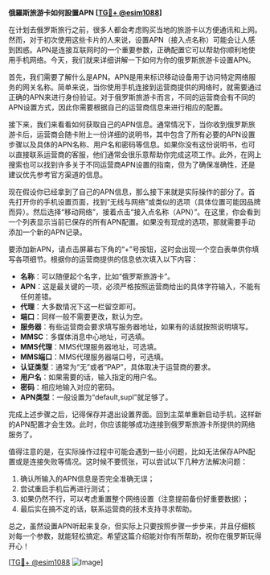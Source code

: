 **俄羅斯旅游卡如何設置APN [[TG💪+ @esim1088](https://t.me/s/esim1088)]**

在计划去俄罗斯旅行之前，很多人都会考虑购买当地的旅游卡以方便通讯和上网。然而，对于初次使用这些卡片的人来说，设置APN（接入点名称）可能会让人感到困惑。APN是连接互联网时的一个重要参数，正确配置它可以帮助你顺利地使用手机网络。今天，我们就来详细讲解一下如何为你的俄罗斯旅游卡设置APN。

首先，我们需要了解什么是APN。APN是用来标识移动设备用于访问特定网络服务的网关名称。简单来说，当你使用手机连接到运营商提供的网络时，就需要通过正确的APN来进行身份验证。对于俄罗斯旅游卡而言，不同的运营商会有不同的APN设置方式，因此你需要根据自己的运营商信息来进行相应的配置。

接下来，我们来看看如何获取自己的APN信息。通常情况下，当你收到俄罗斯旅游卡后，运营商会随卡附上一份详细的说明书，其中包含了所有必要的APN设置步骤以及具体的APN名称、用户名和密码等信息。如果你没有这份说明书，也可以直接联系运营商的客服，他们通常会很乐意帮助你完成这项工作。此外，在网上搜索也可以找到许多关于不同运营商APN设置的指南，但为了确保准确性，还是建议优先参考官方渠道的信息。

现在假设你已经拿到了自己的APN信息，那么接下来就是实际操作的部分了。首先打开你的手机设置页面，找到“无线与网络”或类似的选项（具体位置可能因品牌而异）。然后选择“移动网络”，接着点击“接入点名称（APN）”。在这里，你会看到一个列表显示当前已保存的所有APN配置。如果没有现成的选项，那就需要手动添加一个新的APN记录。

要添加新APN，请点击屏幕右下角的“+”号按钮，这时会出现一个空白表单供你填写各项细节。根据你的运营商提供的信息依次填入以下内容：
- **名称**：可以随便起个名字，比如“俄罗斯旅游卡”。
- **APN**：这是最关键的一项，必须严格按照运营商给出的具体字符输入，不能有任何差错。
- **代理**：大多数情况下这一栏留空即可。
- **端口**：同样一般不需要更改，默认为空。
- **服务器**：有些运营商会要求填写服务器地址，如果有的话就按照说明填写。
- **MMSC**：多媒体消息中心地址，可选填。
- **MMS代理**：MMS代理服务器地址，可选填。
- **MMS端口**：MMS代理服务器端口号，可选填。
- **认证类型**：通常为“无”或者“PAP”，具体取决于运营商的要求。
- **用户名**：如果需要的话，输入指定的用户名。
- **密码**：相应地输入对应的密码。
- **APN类型**：一般设置为“default,supl”就足够了。

完成上述步骤之后，记得保存并退出设置界面。回到主菜单重新启动手机，这样新的APN配置才会生效。此时，你应该能够成功连接到俄罗斯旅游卡所提供的网络服务了。

值得注意的是，在实际操作过程中可能会遇到一些小问题，比如无法保存APN配置或是连接失败等情况。这时候不要慌张，可以尝试以下几种方法解决问题：
1. 确认所输入的APN信息是否完全准确无误；
2. 尝试重启手机后再进行测试；
3. 如果仍然不行，可以考虑重置整个网络设置（注意提前备份好重要数据）；
4. 最后实在搞不定的话，联系运营商的技术支持寻求帮助。

总之，虽然设置APN听起来复杂，但实际上只要按照步骤一步步来，并且仔细核对每一个参数，就能轻松搞定。希望这篇介绍能对你有所帮助，祝你在俄罗斯玩得开心！

[[TG💪+ @esim1088](https://t.me/s/esim1088) ![Image](https://i.postimg.cc/4NQfJmqS/Snipaste-2025-05-13-00-14-12.png)]